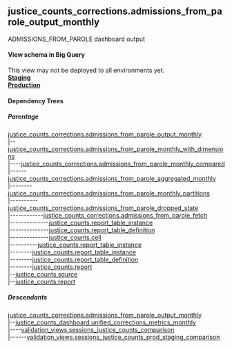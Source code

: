 ## justice_counts_corrections.admissions_from_parole_output_monthly
ADMISSIONS_FROM_PAROLE dashboard output

#### View schema in Big Query
This view may not be deployed to all environments yet.<br/>
[**Staging**](https://console.cloud.google.com/bigquery?pli=1&p=recidiviz-staging&page=table&project=recidiviz-staging&d=justice_counts_corrections&t=admissions_from_parole_output_monthly)
<br/>
[**Production**](https://console.cloud.google.com/bigquery?pli=1&p=recidiviz-123&page=table&project=recidiviz-123&d=justice_counts_corrections&t=admissions_from_parole_output_monthly)
<br/>

#### Dependency Trees

##### Parentage
[justice_counts_corrections.admissions_from_parole_output_monthly](../justice_counts_corrections/admissions_from_parole_output_monthly.md) <br/>
|--[justice_counts_corrections.admissions_from_parole_monthly_with_dimensions](../justice_counts_corrections/admissions_from_parole_monthly_with_dimensions.md) <br/>
|----[justice_counts_corrections.admissions_from_parole_monthly_compared](../justice_counts_corrections/admissions_from_parole_monthly_compared.md) <br/>
|------[justice_counts_corrections.admissions_from_parole_aggregated_monthly](../justice_counts_corrections/admissions_from_parole_aggregated_monthly.md) <br/>
|--------[justice_counts_corrections.admissions_from_parole_monthly_partitions](../justice_counts_corrections/admissions_from_parole_monthly_partitions.md) <br/>
|----------[justice_counts_corrections.admissions_from_parole_dropped_state](../justice_counts_corrections/admissions_from_parole_dropped_state.md) <br/>
|------------[justice_counts_corrections.admissions_from_parole_fetch](../justice_counts_corrections/admissions_from_parole_fetch.md) <br/>
|--------------[justice_counts.report_table_instance](../justice_counts/report_table_instance.md) <br/>
|--------------[justice_counts.report_table_definition](../justice_counts/report_table_definition.md) <br/>
|--------------[justice_counts.cell](../justice_counts/cell.md) <br/>
|----------[justice_counts.report_table_instance](../justice_counts/report_table_instance.md) <br/>
|--------[justice_counts.report_table_instance](../justice_counts/report_table_instance.md) <br/>
|--------[justice_counts.report_table_definition](../justice_counts/report_table_definition.md) <br/>
|--------[justice_counts.report](../justice_counts/report.md) <br/>
|--[justice_counts.source](../justice_counts/source.md) <br/>
|--[justice_counts.report](../justice_counts/report.md) <br/>


##### Descendants
[justice_counts_corrections.admissions_from_parole_output_monthly](../justice_counts_corrections/admissions_from_parole_output_monthly.md) <br/>
|--[justice_counts_dashboard.unified_corrections_metrics_monthly](../justice_counts_dashboard/unified_corrections_metrics_monthly.md) <br/>
|----[validation_views.sessions_justice_counts_comparison](../validation_views/sessions_justice_counts_comparison.md) <br/>
|------[validation_views.sessions_justice_counts_prod_staging_comparison](../validation_views/sessions_justice_counts_prod_staging_comparison.md) <br/>

